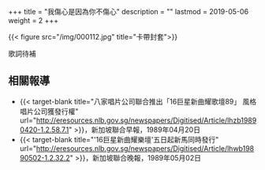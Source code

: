 +++
title = "我傷心是因為你不傷心"
description = ""
lastmod = 2019-05-06
weight = 2
+++

{{< figure src="/img/000112.jpg" title="卡帶封套">}}

歌詞待補

## 相關報導
* {{< target-blank title="八家唱片公司聯合推出「16巨星新曲耀歌壇89」 風格唱片公司獲發行權" url="http://eresources.nlb.gov.sg/newspapers/Digitised/Article/lhzb19890420-1.2.58.7.1" >}}，新加坡聯合早報，1989年04月20日
* {{< target-blank title="'16巨星新曲耀樂壇'五日起新馬同時發行" url="http://eresources.nlb.gov.sg/newspapers/Digitised/Article/lhwb19890502-1.2.32.2" >}}，新加坡聯合晚報，1989年05月02日
